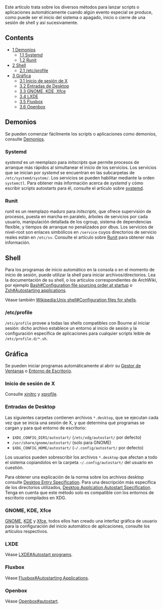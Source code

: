 Este artículo trata sobre los diversos métodos para lanzar scripts o aplicaciones automáticamente cuando algún evento especial se produce, como puede ser el inicio del sistema o apagado, inicio o cierre de una sesión de shell y así sucesivamente.

## Contents

*   [1 Demonios](#Demonios)
    *   [1.1 Systemd](#Systemd)
    *   [1.2 Runit](#Runit)
*   [2 Shell](#Shell)
    *   [2.1 /etc/profile](#.2Fetc.2Fprofile)
*   [3 Gráfica](#Gr.C3.A1fica)
    *   [3.1 Inicio de sesión de X](#Inicio_de_sesi.C3.B3n_de_X)
    *   [3.2 Entradas de Desktop](#Entradas_de_Desktop)
    *   [3.3 GNOME, KDE, Xfce](#GNOME.2C_KDE.2C_Xfce)
    *   [3.4 LXDE](#LXDE)
    *   [3.5 Fluxbox](#Fluxbox)
    *   [3.6 Openbox](#Openbox)

## Demonios

Se pueden comenzar fácilmente los scripts o aplicaciones como demonios, consulte [Demonios](/index.php/Daemons_(Espa%C3%B1ol) "Daemons (Español)").

### Systemd

*systemd* es un reemplazo para *initscripts* que permite procesos de arranque más rápidos al simultanear el inicio de los servicios. Los servicios que se inician por *systemd* se encuentran en las subcarpetas de `/etc/systemd/system/`. Los servicios se pueden habilitar mediante la orden `systemctl`. Para obtener más información acerca de *systemd* y cómo escribir scripts autostarts para él, consulte el artículo sobre [systemd](/index.php/Systemd_(Espa%C3%B1ol) "Systemd (Español)").

### Runit

*runit* es un reemplazo maduro para *initscripts*, que ofrece supervisión de procesos, puesta en marcha en paralelo, árboles de servicios por cada usuario, manipulación detallada de los cgroup, sistema de dependencias flexible, y tiempos de arranque no penalizados por dbus. Los servicios de nivel-root son enlaces simbólicos en `/service` cuyos directorios de servicio reales están en `/etc/sv`. Consulte el artículo sobre [Runit](/index.php/Runit "Runit") para obtener más información.

## Shell

Para los programas de inicio automático en la consola o en el momento de inicio de sesión, puede utilizar la shell para iniciar archivos/directorios. Lea la documentación de su shell, o los artículos correspondientes de ArchWiki, por ejemplo [Bash#Configuration file sourcing order at startup](/index.php/Bash#Configuration_file_sourcing_order_at_startup "Bash") o [Zsh#Autostarting applications](/index.php/Zsh#Autostarting_applications "Zsh").

Véase también [Wikipedia:Unix shell#Configuration files for shells](https://en.wikipedia.org/wiki/Unix_shell#Configuration_files_for_shells "wikipedia:Unix shell").

### /etc/profile

`/etc/profile` provee a todas las shells compatibles con Bourne al iniciar sesión: dicho archivo establece un entorno al inicio de sesión y la configuración específica de aplicaciones para cualquier scripts leible de `/etc/profile.d/*.sh`.

## Gráfica

Se pueden iniciar programas automáticamente al abrir su [Gestor de Ventanas](/index.php/Window_Manager_(Espa%C3%B1ol) "Window Manager (Español)") o [Entorno de Escritorio](/index.php/Desktop_Environment_(Espa%C3%B1ol) "Desktop Environment (Español)").

### Inicio de sesión de X

Consulte [xinitrc](/index.php/Xinitrc_(Espa%C3%B1ol) "Xinitrc (Español)") y [xprofile](/index.php/Xprofile_(Espa%C3%B1ol) "Xprofile (Español)").

### Entradas de Desktop

Las siguientes carpetas contienen archivos `*.desktop`, que se ejecutan cada vez que se inicia una sesión de X, y que determina qué programas se cargan y para qué entorno de escritorio:

*   `$XDG_CONFIG_DIRS/autostart/` (`/etc/xdg/autostart/` por defecto)
*   `/usr/share/gnome/autostart/` (solo para GNOME)
*   `$XDG_CONFIG_HOME/autostart/` (`~/.config/autostart/` por defecto)

Los usuarios pueden sobrescribir los archivos `*.desktop` que afectan a todo el sistema copiandolos en la carpeta `~/.config/autostart/` del usuario en cuestión.

Para obtener una explicación de la norma sobre los archivos desktop consulte [Desktop Entry Specification](http://standards.freedesktop.org/desktop-entry-spec/latest/). Para una descripción más específica de los directorios utilizados, [Desktop Application Autostart Specification](http://standards.freedesktop.org/autostart-spec/autostart-spec-latest.html). Tenga en cuenta que este método solo es compatible con los entornos de escritorio compilados en XDG.

### GNOME, KDE, Xfce

[GNOME](/index.php/GNOME "GNOME"), [KDE](/index.php/KDE "KDE") y [Xfce](/index.php/Xfce "Xfce"), todos ellos han creado una interfaz gráfica de usuario para la configuración del inicio automático de aplicaciones, consulte los artículos respectivos.

### LXDE

Véase [LXDE#Autostart programs](/index.php/LXDE#Autostart_programs "LXDE").

### Fluxbox

Véase [Fluxbox#Autostarting Applications](/index.php/Fluxbox#Autostarting_Applications "Fluxbox").

### Openbox

Véase [Openbox#autostart](/index.php/Openbox#autostart "Openbox").